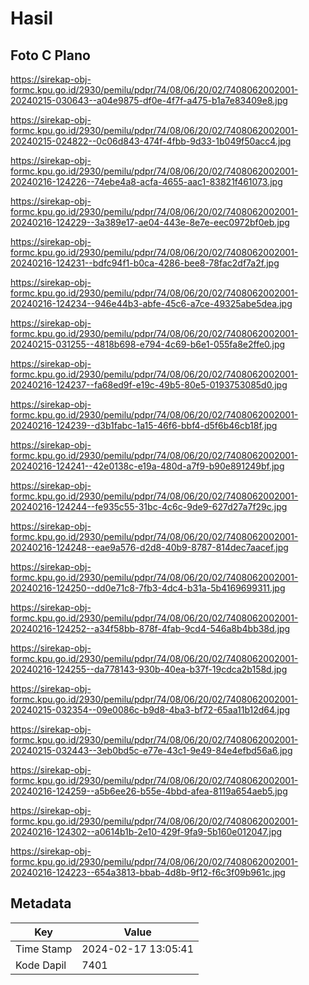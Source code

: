 # Hasil

## Foto C Plano

https://sirekap-obj-formc.kpu.go.id/2930/pemilu/pdpr/74/08/06/20/02/7408062002001-20240215-030643--a04e9875-df0e-4f7f-a475-b1a7e83409e8.jpg

https://sirekap-obj-formc.kpu.go.id/2930/pemilu/pdpr/74/08/06/20/02/7408062002001-20240215-024822--0c06d843-474f-4fbb-9d33-1b049f50acc4.jpg

https://sirekap-obj-formc.kpu.go.id/2930/pemilu/pdpr/74/08/06/20/02/7408062002001-20240216-124226--74ebe4a8-acfa-4655-aac1-83821f461073.jpg

https://sirekap-obj-formc.kpu.go.id/2930/pemilu/pdpr/74/08/06/20/02/7408062002001-20240216-124229--3a389e17-ae04-443e-8e7e-eec0972bf0eb.jpg

https://sirekap-obj-formc.kpu.go.id/2930/pemilu/pdpr/74/08/06/20/02/7408062002001-20240216-124231--bdfc94f1-b0ca-4286-bee8-78fac2df7a2f.jpg

https://sirekap-obj-formc.kpu.go.id/2930/pemilu/pdpr/74/08/06/20/02/7408062002001-20240216-124234--946e44b3-abfe-45c6-a7ce-49325abe5dea.jpg

https://sirekap-obj-formc.kpu.go.id/2930/pemilu/pdpr/74/08/06/20/02/7408062002001-20240215-031255--4818b698-e794-4c69-b6e1-055fa8e2ffe0.jpg

https://sirekap-obj-formc.kpu.go.id/2930/pemilu/pdpr/74/08/06/20/02/7408062002001-20240216-124237--fa68ed9f-e19c-49b5-80e5-0193753085d0.jpg

https://sirekap-obj-formc.kpu.go.id/2930/pemilu/pdpr/74/08/06/20/02/7408062002001-20240216-124239--d3b1fabc-1a15-46f6-bbf4-d5f6b46cb18f.jpg

https://sirekap-obj-formc.kpu.go.id/2930/pemilu/pdpr/74/08/06/20/02/7408062002001-20240216-124241--42e0138c-e19a-480d-a7f9-b90e891249bf.jpg

https://sirekap-obj-formc.kpu.go.id/2930/pemilu/pdpr/74/08/06/20/02/7408062002001-20240216-124244--fe935c55-31bc-4c6c-9de9-627d27a7f29c.jpg

https://sirekap-obj-formc.kpu.go.id/2930/pemilu/pdpr/74/08/06/20/02/7408062002001-20240216-124248--eae9a576-d2d8-40b9-8787-814dec7aacef.jpg

https://sirekap-obj-formc.kpu.go.id/2930/pemilu/pdpr/74/08/06/20/02/7408062002001-20240216-124250--dd0e71c8-7fb3-4dc4-b31a-5b4169699311.jpg

https://sirekap-obj-formc.kpu.go.id/2930/pemilu/pdpr/74/08/06/20/02/7408062002001-20240216-124252--a34f58bb-878f-4fab-9cd4-546a8b4bb38d.jpg

https://sirekap-obj-formc.kpu.go.id/2930/pemilu/pdpr/74/08/06/20/02/7408062002001-20240216-124255--da778143-930b-40ea-b37f-19cdca2b158d.jpg

https://sirekap-obj-formc.kpu.go.id/2930/pemilu/pdpr/74/08/06/20/02/7408062002001-20240215-032354--09e0086c-b9d8-4ba3-bf72-65aa11b12d64.jpg

https://sirekap-obj-formc.kpu.go.id/2930/pemilu/pdpr/74/08/06/20/02/7408062002001-20240215-032443--3eb0bd5c-e77e-43c1-9e49-84e4efbd56a6.jpg

https://sirekap-obj-formc.kpu.go.id/2930/pemilu/pdpr/74/08/06/20/02/7408062002001-20240216-124259--a5b6ee26-b55e-4bbd-afea-8119a654aeb5.jpg

https://sirekap-obj-formc.kpu.go.id/2930/pemilu/pdpr/74/08/06/20/02/7408062002001-20240216-124302--a0614b1b-2e10-429f-9fa9-5b160e012047.jpg

https://sirekap-obj-formc.kpu.go.id/2930/pemilu/pdpr/74/08/06/20/02/7408062002001-20240216-124223--654a3813-bbab-4d8b-9f12-f6c3f09b961c.jpg


## Metadata

| Key        | Value               |
| ---------- | ------------------- |
| Time Stamp | 2024-02-17 13:05:41 |
| Kode Dapil | 7401                |



